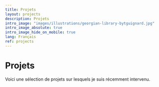 ```yaml
---
title: Projets
layout: projects
description: Projets
intro_image: "images/illustrations/georgian-library-bytguignard.jpg"
intro_image_absolute: true
intro_image_hide_on_mobile: true
lang: Français
ref: projects
---
```


# Projets

Voici une sélection de projets sur lesquels je suis récemment intervenu.